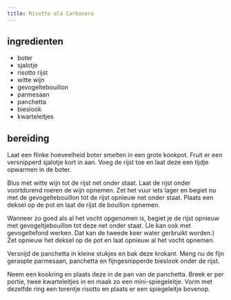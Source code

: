 ```yaml
---
title: Risotto ala Carbonara
---
```


## ingredienten
* boter
* sjalotje
* risotto rijst
* witte wijn
* gevogeltebouillon
* parmesaan
* panchetta
* bieslook
* kwarteleitjes

## bereiding
Laat een flinke hoeveelheid boter smelten in een grote kookpot. Fruit er een versnipperd sjalotje kort in aan. Voeg de rijst toe en laat deze een tijdje opwarmen in de boter.

Blus met witte wijn tot de rijst net onder staat. Laat de rijst onder voortdurend roeren de wijn opnemen. Zet het vuur iets lager en begiet nu met de gevogeltebouillon tot de rijst opnieuw net onder staat. Plaats een deksel op de pot en laat de rijst de bouillon opnemen. 

Wanneer zo goed als al het vocht opgenomen is, begiet je de rijst opnieuw met gevogeltjebouillon tot deze net onder staat. (Je kan ook met gevogeltefond werken. Dat kan de tweede keer water gerbruikt worden.) Zet opnieuw het deksel op de pot en laat opnieuw al het vocht opnemen.

Versnijd de panchetta in kleine stukjes en bak deze krokant. Meng nu de fijn geraspte parmesaan, panchetta en fijngesnipperde bieslook onder de rijst. 

Neem een kookring en plaats deze in de pan van de panchetta. Breek er per portie, twee kwarteleitjes in en maak zo een mini-spiegeleitje. Vorm met dezelfde ring een torentje risotto en plaats er een spiegeleitje bovenop.

